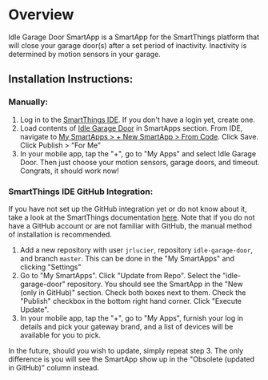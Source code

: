 # Overview
Idle Garage Door SmartApp is a SmartApp for the SmartThings platform that will close your garage door(s) after a set period of inactivity.  Inactivity is determined by motion sensors in your garage.

## Installation Instructions:

### Manually:
1. Log in to the <a href="https://graph.api.smartthings.com/">SmartThings IDE</a>. If you don't have a login yet, create one.
2. Load contents of <a href="https://raw.githubusercontent.com/jrlucier/idle-garage-door/master/smartapp/idle-garage-door.groovy">Idle Garage Door</a> in SmartApps section. From IDE, navigate to <a href="https://graph.api.smartthings.com/ide/app/create#from-code">My SmartApps > + New SmartApp > From Code</a>. Click Save. Click Publish > "For Me"
3. In your mobile app, tap the "+", go to "My Apps" and select Idle Garage Door. Then just choose your motion sensors, garage doors, and timeout.  Congrats, it should work now!

### SmartThings IDE GitHub Integration:

If you have not set up the GitHub integration yet or do not know about it, take a look at the SmartThings documentation [here](http://docs.smartthings.com/en/latest/tools-and-ide/github-integration.html). Note that if you do not have a GitHub account or are not familiar with GitHub, the manual method of installation is recommended.

1. Add a new repository with user `jrlucier`, repository `idle-garage-door`, and branch `master`. This can be done in the "My SmartApps" and clicking "Settings"
2. Go to "My SmartApps". Click "Update from Repo". Select the "idle-garage-door" repository. You should see the SmartApp in the "New (only in GitHub)" section. Check both boxes next to them. Check the "Publish" checkbox in the bottom right hand corner. Click "Execute Update".
3. In your mobile app, tap the "+", go to "My Apps", furnish your log in details and pick your gateway brand, and a list of devices will be available for you to pick.

In the future, should you wish to update, simply repeat step 3. The only difference is you will see the SmartApp show up in the "Obsolete (updated in GitHub)" column instead.
